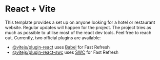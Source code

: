 # React + Vite

This template provides a set up on anyone looking for a hotel or restaurant website.
Regular updates will happen for the project. The project tries as much as possible to utilise most of the react dev tools.
Feel free to reach out.
Currently, two official plugins are available:
- [@vitejs/plugin-react](https://github.com/vitejs/vite-plugin-react/blob/main/packages/plugin-react/README.md) uses [Babel](https://babeljs.io/) for Fast Refresh
- [@vitejs/plugin-react-swc](https://github.com/vitejs/vite-plugin-react-swc) uses [SWC](https://swc.rs/) for Fast Refresh
